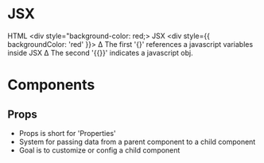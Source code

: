 # JSX

HTML <div style="background-color: red;></div>
JSX <div style={{ backgroundColor: 'red' }}></div>
∆ The first '{}' references a javascript variables inside JSX
∆ The second '{{}}' indicates a javascript obj.

# Components

## Props

- Props is short for 'Properties'
- System for passing data from a parent component to a child component
- Goal is to customize or config a child component
